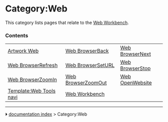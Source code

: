 # Category:Web
This category lists pages that relate to the [Web Workbench](Web_Workbench.md).

### Contents

|     |     |     |
| --- | --- | --- |
| [Artwork Web](Artwork_Web.md) | [Web BrowserBack](Web_BrowserBack.md) | [Web BrowserNext](Web_BrowserNext.md) |
| [Web BrowserRefresh](Web_BrowserRefresh.md) | [Web BrowserSetURL](Web_BrowserSetURL.md) | [Web BrowserStop](Web_BrowserStop.md) |
| [Web BrowserZoomIn](Web_BrowserZoomIn.md) | [Web BrowserZoomOut](Web_BrowserZoomOut.md) | [Web OpenWebsite](Web_OpenWebsite.md) |
| [Template:Web Tools navi](Template_Web_Tools_navi.md) | [Web Workbench](Web_Workbench.md) |



---
⏵ [documentation index](../README.md) > Category:Web
